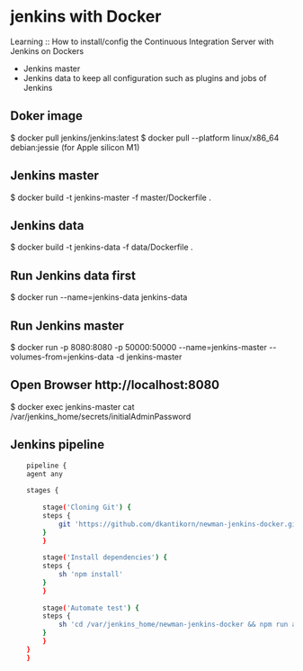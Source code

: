 # jenkins with Docker
Learning :: How to install/config the Continuous Integration Server with Jenkins on Dockers 

* Jenkins master 
* Jenkins data to keep all configuration such as plugins and jobs of Jenkins

## Doker image
$ docker pull jenkins/jenkins:latest
$ docker pull --platform linux/x86_64 debian:jessie (for Apple silicon M1)

## Jenkins master
$ docker build -t jenkins-master -f master/Dockerfile .

## Jenkins data
$ docker build -t jenkins-data -f data/Dockerfile .

## Run Jenkins data first
$ docker run --name=jenkins-data jenkins-data

## Run Jenkins master
$ docker run -p 8080:8080 -p 50000:50000 --name=jenkins-master --volumes-from=jenkins-data -d jenkins-master

## Open Browser http://localhost:8080
$ docker exec jenkins-master cat /var/jenkins_home/secrets/initialAdminPassword


## Jenkins pipeline
```bash
    pipeline {
    agent any
    
    stages {
            
        stage('Cloning Git') {
        steps {
            git 'https://github.com/dkantikorn/newman-jenkins-docker.git'
        }
        }
        
        stage('Install dependencies') {
        steps {
            sh 'npm install'
        }
        }
        
        stage('Automate test') {
        steps {
            sh 'cd /var/jenkins_home/newman-jenkins-docker && npm run api-tests-production'
        }
        }      
    }
    }
```

